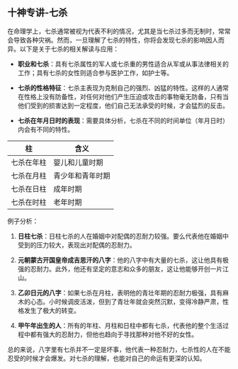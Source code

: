 ## 十神专讲-七杀

在命理学上，七杀通常被视为代表不利的情况，尤其是当七杀过多而无制时，常常会导致各种灾祸。然而，一旦理解了七杀的特性，你将会发现七杀的影响因人而异。以下是关于七杀的相关解读与应用：

- **职业和七杀**：具有七杀属性的军人或七杀重的男性适合从军或从事法律相关的工作；具有七杀的女性则适合参与医护工作，如护士等。

- **七杀的性格特征**：七杀主表现为克制自己的强烈、凶猛的特性。这样的人通常在性格上没有防备性，对任何对他们产生压迫或攻击的事物毫无防备，只有当他们受到的损害达到一定程度，他们自己无法承受的时候，才会猛烈的反击。

- **七杀在年月日时的表现**：需要具体分析，七杀在不同的时间单位（年月日时）内会有不同的特性。

| 柱  | 含义 |
|  ----  | ----  |
| 七杀在年柱  |婴儿和儿童时期|
| 七杀在月柱  | 青少年和青年时期 |
| 七杀在日柱  | 成年时期 |
| 七杀在时柱  | 老年时期 |

例子分析：

1. **日柱七杀**：日柱七杀的人在婚姻中对配偶的忍耐力较强。要么代表他在婚姻中受到的压力较大，表现出对配偶的忍耐力。

2. **元朝蒙古开国皇帝成吉思汗的八字**：他的八字中有大量的七杀，这让他具有极强的忍耐力。此外，他还有坚定的意志和众多的朋友，这让他能够开创一片江山。

3. **乙卯日元的八字**：如果七杀在月柱，表明他的青壮年期的忍耐力极强，具有麻木的心态。小时候调皮活泼，但到了青壮年就会突然沉默，变得冷静严肃，性格发生了极大的转变。

4. **甲午年出生的人**：所有的年柱、月柱和日柱中都有七杀，代表他的整个生活过程中都有强大的忍耐力，但他也趋向于寻找那种对他不好的女性。

总的来说，八字里有七杀并不一定是坏事，他代表一种忍耐力，七杀性的人在不能忍受的时候才会爆发。对七杀的理解，也能对自己的命运有更深的认知。